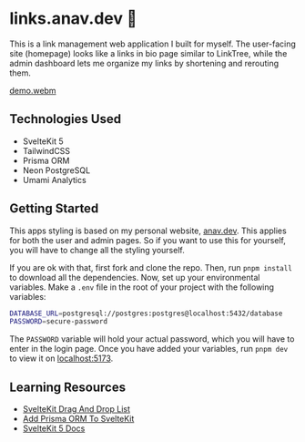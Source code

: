 # links.anav.dev 🔗

This is a link management web application I built for myself. The user-facing site (homepage) looks like a links in bio page similar to LinkTree, while the admin dashboard lets me organize my links by shortening and rerouting them.

[demo.webm](https://github.com/user-attachments/assets/e9b231ee-83b7-48f9-8dce-e0510824e58d)

## Technologies Used

- SvelteKit 5
- TailwindCSS
- Prisma ORM
- Neon PostgreSQL
- Umami Analytics

## Getting Started

This apps styling is based on my personal website, [anav.dev](https://anav.dev). This applies for both the user and admin pages. So if you want to use this for yourself, you will have to change all the styling yourself.

If you are ok with that, first fork and clone the repo. Then, run `pnpm install` to download all the dependencies. Now, set up your environmental variables. Make a `.env` file in the root of your project with the following variables:

```sh
DATABASE_URL=postgresql://postgres:postgres@localhost:5432/database
PASSWORD=secure-password
```

The `PASSWORD` variable will hold your actual password, which you will have to enter in the login page. Once you have added your variables, run `pnpm dev` to view it on [localhost:5173](http://localhost:5173).
  
## Learning Resources

- [SvelteKit Drag And Drop List](https://youtu.be/sFX525V3dMs)
- [Add Prisma ORM To SvelteKit](https://www.prisma.io/blog/sveltekit-prisma-kvCOEoeQlC)
- [SvelteKit 5 Docs](https://svelte.dev/)
